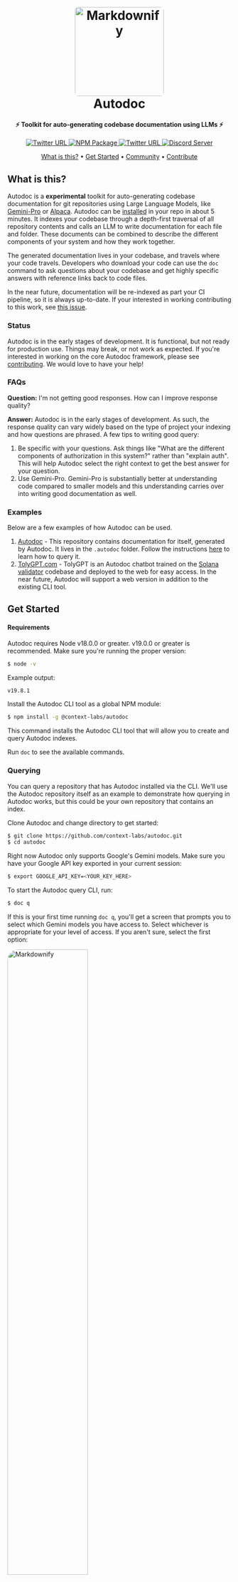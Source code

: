 
<h1 align="center">
  <br>
  <a href="https://github.com/context-labs/autodoc"><img src="https://raw.githubusercontent.com/context-labs/autodoc/master/assets/autodoc.png" alt="Markdownify" width="200" style="border-radius:8px;"></a>
  <br>
Autodoc
  <br>
</h1>

<h4 align="center">⚡ Toolkit for auto-generating codebase documentation using LLMs ⚡</h4>
<p align="center">
<a href="https://opensource.org/licenses/MIT">
	  <img alt="Twitter URL" src="https://img.shields.io/badge/License-MIT-yellow.svg">
  </a>
	<a href="https://www.npmjs.com/package/@context-labs/autodoc">
	  <img alt="NPM Package" src="https://badge.fury.io/js/@context-labs%2Fautodoc.svg">
  </a>
  <a href="https://twitter.com/autodoc_">
	  <img alt="Twitter URL" src="https://img.shields.io/twitter/url?label=Follow%20%40autodoc_&style=social&url=https%3A%2F%2Ftwitter.com%2Fautodoc_">
	  <a href="https://discord.com/invite/zpFEXXWSNg">
	  <img alt="Discord Server" src="https://dcbadge.vercel.app/api/server/zpFEXXWSNg?compact=true&style=flat">
  </a>
</p>

<p align="center">
  <a href="#what-is-this">What is this?</a> •
  <a href="#get-started">Get Started</a> •
  <a href="#community">Community</a> •
  <a href="#contributing">Contribute</a>
</p>


## What is this?
Autodoc is a **experimental** toolkit for auto-generating codebase documentation for git repositories using Large Language Models, like [Gemini-Pro](https://ai.google.dev/) or [Alpaca](https://github.com/ggerganov/llama.cpp). Autodoc can be [installed](#get-started) in your repo in about 5 minutes. It indexes your codebase through a depth-first traversal of all repository contents and calls an LLM to write documentation for each file and folder. These documents can be combined to describe the different components of your system and how they work together.

The generated documentation lives in your codebase, and travels where your code travels. Developers who download your code can use the `doc` command to ask questions about your codebase and get highly specific answers with reference links back to code files. 

In the near future, documentation will be re-indexed as part your CI pipeline, so it is always up-to-date. If your interested in working contributing to this work, see [this issue](https://github.com/context-labs/autodoc/issues/7).


### Status
Autodoc is in the early stages of development. It is functional, but not ready for production use. Things may break, or not work as expected. If you're interested in working on the core Autodoc framework, please see [contributing](#contributing). We would love to have your help!

### FAQs
**Question:** I'm not getting good responses. How can I improve response quality?

**Answer:** Autodoc is in the early stages of development. As such, the response quality can vary widely based on the type of project your indexing and how questions are phrased. A few tips to writing good query:
1. Be specific with your questions. Ask things like "What are the different components of authorization in this system?" rather than "explain auth". This will help Autodoc select the right context to get the best answer for your question.
2. Use Gemini-Pro. Gemini-Pro is substantially better at understanding code compared to smaller models and this understanding carries over into writing good documentation as well.


### Examples
Below are a few examples of how Autodoc can be used. 
1. [Autodoc](https://github.com/context-labs/autodoc) - This repository contains documentation for itself, generated by Autodoc. It lives in the `.autodoc` folder. Follow the instructions [here](#querying) to learn how to query it.
2. [TolyGPT.com](https://tolygpt.com) - TolyGPT is an Autodoc chatbot trained on the [Solana validator](https://github.com/solana-labs/solana) codebase and deployed to the web for easy access. In the near future, Autodoc will support a web version in addition to the existing CLI tool.

## Get Started

#### Requirements
Autodoc requires Node v18.0.0 or greater. v19.0.0 or greater is recommended. Make sure you're running the proper version:

```bash
$ node -v
```

Example output:
```bash
v19.8.1
```

Install the Autodoc CLI tool as a global NPM module:

```bash
$ npm install -g @context-labs/autodoc
```
This command installs the Autodoc CLI tool that will allow you to create and query Autodoc indexes.

Run `doc` to see the available commands.

### Querying
You can query a repository that has Autodoc installed via the CLI. We'll use the Autodoc repository itself as an example to demonstrate how querying in Autodoc works, but this could be your own repository that contains an index.

Clone Autodoc and change directory to get started:

```bash 
$ git clone https://github.com/context-labs/autodoc.git
$ cd autodoc
```

Right now Autodoc only supports Google's Gemini models. Make sure you have your Google API key exported in your current session:

```bash
$ export GOOGLE_API_KEY=<YOUR_KEY_HERE>
```

To start the Autodoc query CLI, run:

```bash
$ doc q
```

If this is your first time running `doc q`, you'll get a screen that prompts you to select which Gemini models you have access to. Select whichever is appropriate for your level of access. If you aren't sure, select the first option:

<img src="https://raw.githubusercontent.com/context-labs/autodoc/master/assets/select-models.png" alt="Markdownify" width="60%" style="border-radius:24px;">

You're now ready to query documentation for the Autodoc repository:

<img src="https://raw.githubusercontent.com/context-labs/autodoc/master/assets/query.gif" alt="Markdownify" width="60%" style="border-radius:24px;">

This is the core querying experience. It's very basic right now, with plenty of room of improvement. If you're interested in improving the Autodoc CLI querying experience, checkout [this issue](https://github.com/context-labs/autodoc/issues/11).

### Indexing
Follow the steps below to generate documentation for your own repository using Autodoc.

Change directory into the root of your project:
```bash
cd $PROJECT_ROOT
```
Make sure your Google API key is available in the current session:

```bash
$ export GOOGLE_API_KEY=<YOUR_KEY_HERE>
```

Run the `init` command:
```
doc init
```
You will be prompted to enter the name of your project, GitHub url, and select which Gemini models you have access to. If you aren't sure which models you have access to, select the first option. You can also specify your own Gemini file/directory prompts that will be used to summarize/analyze the code repoThis command will generate an `autodoc.config.json` file in the root of your project to store the values. This file should be checked in to git.

**Note:** Do not skip entering these values or indexing may not work.

**Prompt Configuration:** You'll find prompt directions specified in `prompts.ts`, with some snippets customizable in the `autodoc.config.json`. The current prompts are developer focused and assume your repo is code focused. We will have more reference templates in the future.

Run the `index` command:
```bash
doc index
```

You should see a screen like this:

<img src="https://raw.githubusercontent.com/context-labs/autodoc/master/assets/index-estimate.png" alt="Markdownify" width="60%" style="border-radius:24px;">

This screen estimates the cost of indexing your repository. You can also access this screen via the `doc estimate` command. If you've already indexed once, then `doc index` will only reindex files that have been changed on the second go.

For every file in your project, Autodoc calculates the number of tokens in the file based on the file content. The more lines of code, the larger the number of tokens. Using this number, it determine which model it will use on per file basis, always choosing the cheapest model whose context length supports the number of tokens in the file. If you're interested in helping make model selection configurable in Autodoc, check out [this issue](https://github.com/context-labs/autodoc/issues/9).

**Note:** This naive model selection strategy means that short files may be documented using cheaper models, which can result in less accurate documentation. **We recommend using Gemini-Pro for the best results.**

For large projects, the cost can be several hundred dollars. View Google's Gemini pricing [here](https://ai.google.dev/pricing).

In the near future, we will support self-hosted models, such as [Llama](https://github.com/facebookresearch/llama) and [Alpaca](https://github.com/tatsu-lab/stanford_alpaca). Read [this issue](https://github.com/context-labs/autodoc/issues/8) if you're interesting in contributing to this work.

When your repository is done being indexed, you should see a screen like this:

<img src="https://raw.githubusercontent.com/context-labs/autodoc/master/assets/index-finished.png" alt="Markdownify" width="60%" style="border-radius:24px;">

You can now query your application using the steps outlined in [querying](#querying).

## Community
There is a small group of us that are working full time on Autodoc. Join us on [Discord](https://discord.gg/zpFEXXWSNg), or follow us on [Twitter](https://twitter.com/autodoc_) for updates. We'll be posting regularly and continuing to improve the Autodoc application. Want to contribute? Read below.


## Contributing

As an open source project in a rapidly developing field, we are extremely open to contributions, whether it be in the form of a new feature, improved infra, or better documentation.

For detailed information on how to contribute, see [here](.github/CONTRIBUTING.md).
